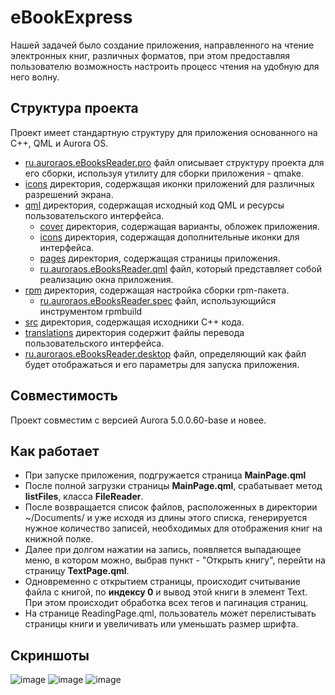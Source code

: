 # eBookExpress

Нашей задачей было создание приложения, направленного на чтение электронных книг, различных форматов, при этом предоставляя пользователю возможность настроить процесс чтения на удобную для него волну.

## Структура проекта

Проект имеет стандартную структуру для приложения основанного на C++, QML и Aurora OS.
- [ru.auroraos.eBooksReader.pro](https://github.com/YaregBel/eBookReader/blob/main/ru.auroraos.eBooksReader.pro) файл описывает структуру проекта для его сборки, используя утилиту для сборки приложения - qmake.
- [icons](https://github.com/YaregBel/eBookReader/tree/main/icons) директория, содержащая иконки приложений для различных разрешений экрана.
- [qml](https://github.com/YaregBel/eBookReader/tree/main/qml) директория, содержащая исходный код QML и ресурсы пользовательского интерфейса.
  - [cover](https://github.com/YaregBel/eBookReader/tree/main/qml/cover) директория, содержащая варианты, обложек приложения.
  - [icons](https://github.com/YaregBel/eBookReader/tree/main/qml/icons) директория, содержащая дополнительные иконки для интерфейса.
  - [pages](https://github.com/YaregBel/eBookReader/tree/main/qml/pages) директория, содержащая страницы приложения.
  - [ru.auroraos.eBooksReader.qml](https://github.com/YaregBel/eBookReader/tree/main/qml/ru.auroraos.eBooksReader.qml) файл, который представляет собой реализацию окна приложения.
- [rpm](https://github.com/YaregBel/eBookReader/tree/main/rpm) директория, содержащая настройка сборки rpm-пакета.
  - [ru.auroraos.eBooksReader.spec](https://github.com/YaregBel/eBookReader/blob/main/rpm/ru.auroraos.eBooksReader.spec) файл, использующийся инструментом rpmbuild
- [src](https://github.com/YaregBel/eBookReader/tree/main/src) директория, содержащая исходники C++ кода.
- [translations](https://github.com/YaregBel/eBookReader/tree/main/translations) директория содержит файлы перевода пользовательского интерфейса.
- [ru.auroraos.eBooksReader.desktop](https://github.com/YaregBel/eBookReader/blob/main/ru.auroraos.eBooksReader.desktop) файл, определяющий как файл будет отображаться и его параметры для запуска приложения.

## Совместимость

Проект совместим с версией Aurora 5.0.0.60-base и новее.

## Как работает

- При запуске приложения, подгружается страница __MainPage.qml__
- После полной загрузки страницы __MainPage.qml__, срабатывает метод __listFiles__, класса __FileReader__.
- После возвращается список файлов, расположенных в директории ~/Documents/ и уже исходя из длины этого списка, генерируется нужное количество записей, необходимых для отображения книг на книжной полке.
- Далее при долгом нажатии на запись, появляется выпадающее меню, в котором можно, выбрав пункт - "Открыть книгу", перейти на страницу __TextPage.qml__.
- Одновременно с открытием страницы, происходит считывание файла с книгой, по __индексу 0__ и вывод этой книги в элемент Text. При этом происходит обработка всех тегов и пагинация страниц.
- На странице ReadingPage.qml, пользователь может перелистывать страницы книги и увеличивать или уменьшать размер шрифта.

## Скриншоты

![image](https://github.com/YaregBel/eBookReader/assets/90565494/7b399ad3-3519-4815-b408-7d731f662618)
![image](https://github.com/YaregBel/eBookReader/assets/90565494/fc602f87-a344-4093-9f9d-b74db16e3ab7)
![image](https://github.com/YaregBel/eBookReader/assets/90565494/0654e529-fef8-4ef4-a6c2-1fcbb930dd4b)



